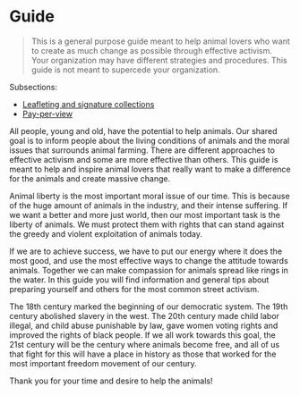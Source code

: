 # Guide
> This is a general purpose guide meant to help animal lovers who want to create as much change as possible through effective activism.  
> Your organization may have different strategies and procedures. This guide is not meant to supercede your organization.  

Subsections:

- [Leafleting and signature collections](../guide/leafleting-and-signature-collections)
- [Pay-per-view](../guide/pay-per-view)

All people, young and old, have the potential to help animals. Our shared goal is to inform people about the living conditions of animals and the moral issues that surrounds animal farming. There are different approaches to effective activism and some are more effective than others. This guide is meant to help and inspire animal lovers that really want to make a difference for the animals and create massive change.  

Animal liberty is the most important moral issue of our time. This is because of the huge amount of animals in the industry, and their intense suffering. If we want a better and more just world, then our most important task is the liberty of animals. We must protect them with rights that can stand against the greedy and violent exploitation of animals today.  

If we are to achieve success, we have to put our energy where it does the most good, and use the most effective ways to change the attitude towards animals. Together we can make compassion for animals spread like rings in the water. In this guide you will find information and general tips about preparing yourself and others for the most common street activism.  

The 18th century marked the beginning of our democratic system. The 19th century abolished slavery in the west. The 20th century made child labor illegal, and child abuse punishable by law, gave women voting rights and improved the rights of black people. If we all work towards this goal, the 21st century will be the century where animals become free, and all of us that fight for this will have a place in history as those that worked for the most important freedom movement of our century.  

Thank you for your time and desire to help the animals!
